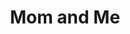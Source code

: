 ---
pid: MP89
title: Mom and Me
location_transcription: Jersey Shore
zipcode: 
outside_phl: 
neighborhood: 
age: '10'
age_range: 6-13
instagram: 
image_file_name: MP_89.jpg
proposal_transcription: |-
  Near the shore in New Jersey
  To: Mom
topic: Family,Figure
topic_summary: 0, 0
type: Sculpture Statue
keywords_other: 
credit: Kaylee
image_labels: A mother figure hugging her daughter
twitter: 
facebook: 
permalink: "/monuments/mp89/"
layout: item-page
---